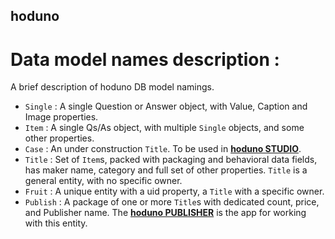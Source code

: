 ## hoduno 
 # Data model names description :
 A brief description of hoduno DB model namings.
 <br/>
*  `Single` :  A single Question or Answer object,  with Value, Caption and Image properties.
*  `Item` :  A single Qs/As object, with multiple `Single` objects, and some other properties.
*  `Case` : An under construction `Title`. To be used in <u>**hoduno STUDIO**</u>.
*  `Title` : Set of `Item`s, packed with packaging and behavioral data fields, has maker name, category and full set of other properties. `Title` is a general entity, with no specific owner. 
* `Fruit` : A unique entity with a uid property, a `Title` with a specific owner.
* `Publish` : A package of one or more `Title`s with dedicated count, price, and Publisher name.
The <u>**hoduno PUBLISHER**</u> is the app for working with this entity.
